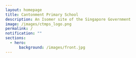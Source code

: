 ```yaml
---
layout: homepage
title: Cantonment Primary School
description: An Isomer site of the Singapore Government
image: /images/ctmps_logo.png
permalink: /
notification: ""
sections:
  - hero:
      background: /images/front.jpg
---
```

